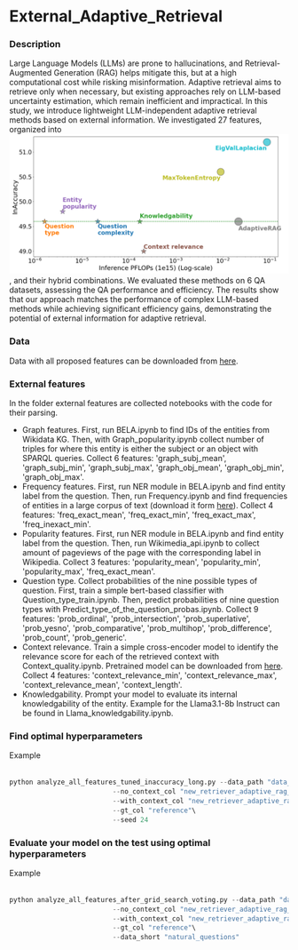 # External_Adaptive_Retrieval

### Description

Large Language Models (LLMs) are prone to hallucinations, and Retrieval-Augmented Generation (RAG) helps mitigate this, but at a high computational cost while risking misinformation. Adaptive retrieval aims to retrieve only when necessary, but existing approaches rely on LLM-based uncertainty estimation, which remain inefficient and impractical.
In this study, we introduce lightweight LLM-independent adaptive retrieval methods based on external information. We investigated 27 features, organized into ![7 groups](https://github.com/marialysyuk/External_Adaptive_Retrieval/blob/main/flops_pic.png), and their hybrid combinations. We evaluated these methods on 6 QA datasets, assessing the QA performance and efficiency. The results show that our approach matches the performance of complex LLM-based methods while achieving significant efficiency gains, demonstrating the potential of external information for adaptive retrieval.  

### Data 

Data with all proposed features can be downloaded from [here](https://drive.google.com/file/d/1IYgrofvcw4pN681Em7NsLYf5T5bTd376/view?usp=sharing).

### External features

In the folder external features are collected notebooks with the code for their parsing.

* Graph features. First, run BELA.ipynb to find IDs of the entities from Wikidata KG. Then, with Graph_popularity.ipynb collect number of triples for where this entity is either the subject
  or an object with SPARQL queries. Collect 6 features:
  'graph_subj_mean',
    'graph_subj_min',
    'graph_subj_max',
    'graph_obj_mean',
    'graph_obj_min',
    'graph_obj_max'.
* Frequency features. First, run NER module in BELA.ipynb and find entity label from the question. Then, run Frequency.ipynb and find frequencies of entities in a large corpus
 of text (download it form [here]()). Collect
  4 features: 'freq_exact_mean',
    'freq_exact_min',
    'freq_exact_max',
    'freq_inexact_min'.
* Popularity features. First, run NER module in BELA.ipynb and find entity label from the question. Then, run Wikimedia_api.ipynb to collect amount of pageviews of the page with
  the corresponding label in Wikipedia. Collect 3 features: 'popularity_mean',
    'popularity_min',
    'popularity_max',
    'freq_exact_mean'.
* Question type. Collect probabilities of the nine possible types of question. First, train a simple bert-based classifier with Question_type_train.ipynb. Then, predict probabilities of
  nine question types with Predict_type_of_the_question_probas.ipynb. Collect 9 features:
     'prob_ordinal',
    'prob_intersection',
    'prob_superlative',
    'prob_yesno',
    'prob_comparative',
    'prob_multihop',
    'prob_difference',
    'prob_count', 'prob_generic'.
* Context relevance. Train a simple cross-encoder model to identify the relevance score for each of the retrieved context with Context_quality.ipynb. Pretrained model can be downloaded from [here](https://drive.google.com/file/d/1MtVkqBu0_lcpWPmmwF7Ccrcyk9Q1nKp2/view?usp=sharing). Collect 4 features: 'context_relevance_min',
    'context_relevance_max',
    'context_relevance_mean',
    'context_length'.
* Knowledgability. Prompt your model to evaluate its internal knowledgability of the entity. Example for the Llama3.1-8b Instruct can be found in Llama_knowledgability.ipynb.

### Find optimal hyperparameters

Example 
```python

python analyze_all_features_tuned_inaccuracy_long.py --data_path "data_hf/external_rag_hotpotqa_extra_v2.hf"\
                          --no_context_col "new_retriever_adaptive_rag_no_retrieve"\
                          --with_context_col "new_retriever_adaptive_rag_one_retrieve"\
                          --gt_col "reference"\
                          --seed 24
```

### Evaluate your model on the test using optimal hyperparameters

Example 
```python

python analyze_all_features_after_grid_search_voting.py --data_path "data_hf/external_rag_natural_questions_extra_v2.hf"\
                          --no_context_col "new_retriever_adaptive_rag_no_retrieve"\
                          --with_context_col "new_retriever_adaptive_rag_one_retrieve"\
                          --gt_col "reference"\
                          --data_short "natural_questions"
```
